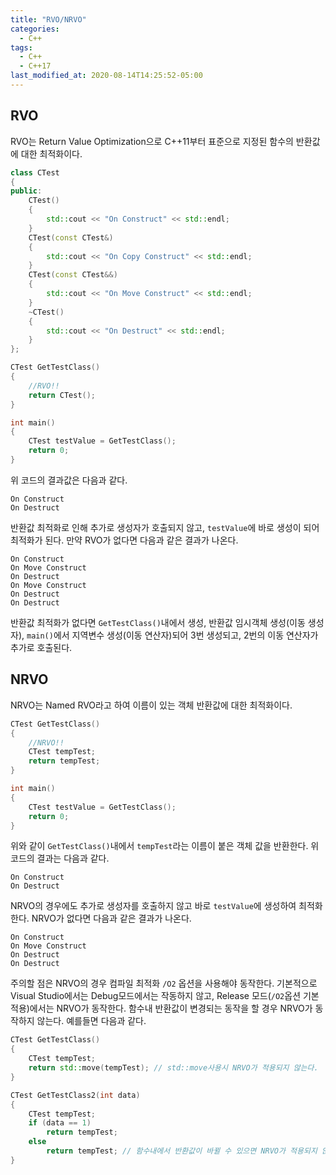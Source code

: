 ```yaml
---
title: "RVO/NRVO"
categories:
  - C++
tags:
  - C++
  - C++17
last_modified_at: 2020-08-14T14:25:52-05:00
---
```

## RVO

 RVO는 Return Value Optimization으로  C++11부터 표준으로 지정된 함수의 반환값에 대한 최적화이다.

```c++
class CTest
{
public:
	CTest()
	{
		std::cout << "On Construct" << std::endl;
	}
	CTest(const CTest&)
	{
		std::cout << "On Copy Construct" << std::endl;
	}
	CTest(const CTest&&)
	{
		std::cout << "On Move Construct" << std::endl;
	}
	~CTest()
	{
		std::cout << "On Destruct" << std::endl;
	}
};

CTest GetTestClass()
{
	//RVO!!
	return CTest();
}

int main()
{
	CTest testValue = GetTestClass();
	return 0;
}
```

  위 코드의 결과값은 다음과 같다.

```
On Construct
On Destruct
```

 반환값 최적화로 인해 추가로 생성자가 호출되지 않고,  `testValue`에 바로 생성이 되어 최적화가 된다. 만약 RVO가 없다면 다음과 같은 결과가 나온다.

```
On Construct
On Move Construct
On Destruct
On Move Construct
On Destruct
On Destruct
```

 반환값 최적화가 없다면 `GetTestClass()`내에서 생성, 반환값 임시객체 생성(이동 생성자), `main()`에서 지역변수 생성(이동 연산자)되어 3번 생성되고, 2번의 이동 연산자가 추가로 호출된다.



## NRVO

 NRVO는 Named RVO라고 하여 이름이 있는 객체 반환값에 대한 최적화이다.

```c++
CTest GetTestClass()
{
	//NRVO!!
	CTest tempTest;
	return tempTest;
}

int main()
{
	CTest testValue = GetTestClass();
	return 0;
}
```

 위와 같이 `GetTestClass()`내에서 `tempTest`라는 이름이 붙은 객체 값을 반환한다. 위 코드의 결과는 다음과 같다.

```
On Construct
On Destruct
```

 NRVO의 경우에도 추가로 생성자를 호출하지 않고 바로 `testValue`에 생성하여 최적화 한다. NRVO가 없다면 다음과 같은 결과가 나온다.

```
On Construct
On Move Construct
On Destruct
On Destruct
```

 주의할 점은 NRVO의 경우 컴파일 최적화 `/O2` 옵션을 사용해야 동작한다. 기본적으로 Visual Studio에서는 Debug모드에서는 작동하지 않고, Release 모드(`/O2`옵션 기본적용)에서는 NRVO가 동작한다. 
 함수내 반환값이 변경되는 동작을 할 경우 NRVO가 동작하지 않는다. 예를들면 다음과 같다.

```c++
CTest GetTestClass()
{
	CTest tempTest;
	return std::move(tempTest); // std::move사용시 NRVO가 적용되지 않는다.
}

CTest GetTestClass2(int data)
{
	CTest tempTest;
	if (data == 1)
		return tempTest;
	else
		return tempTest; // 함수내에서 반환값이 바뀔 수 있으면 NRVO가 적용되지 않는다.
}
```
